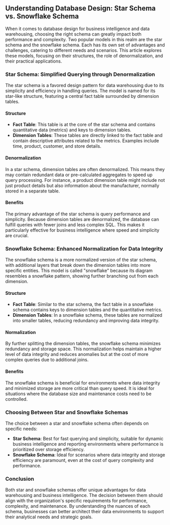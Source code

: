 ## Understanding Database Design: Star Schema vs. Snowflake Schema

When it comes to database design for business intelligence and data warehousing, choosing the right schema can greatly impact both performance and complexity. Two popular models in this realm are the star schema and the snowflake schema. Each has its own set of advantages and challenges, catering to different needs and scenarios. This article explores these models, focusing on their structures, the role of denormalization, and their practical applications.

### Star Schema: Simplified Querying through Denormalization

The star schema is a favored design pattern for data warehousing due to its simplicity and efficiency in handling queries. The model is named for its star-like structure, featuring a central fact table surrounded by dimension tables.

#### Structure
- **Fact Table**: This table is at the core of the star schema and contains quantitative data (metrics) and keys to dimension tables.
- **Dimension Tables**: These tables are directly linked to the fact table and contain descriptive attributes related to the metrics. Examples include time, product, customer, and store details.

#### Denormalization
In a star schema, dimension tables are often denormalized. This means they may contain redundant data or pre-calculated aggregates to speed up query processing. For instance, a product dimension table might include not just product details but also information about the manufacturer, normally stored in a separate table.

#### Benefits
The primary advantage of the star schema is query performance and simplicity. Because dimension tables are denormalized, the database can fulfill queries with fewer joins and less complex SQL. This makes it particularly effective for business intelligence where speed and simplicity are crucial.

### Snowflake Schema: Enhanced Normalization for Data Integrity

The snowflake schema is a more normalized version of the star schema, with additional layers that break down the dimension tables into more specific entities. This model is called "snowflake" because its diagram resembles a snowflake pattern, showing further branching out from each dimension.

#### Structure
- **Fact Table**: Similar to the star schema, the fact table in a snowflake schema contains keys to dimension tables and the quantitative metrics.
- **Dimension Tables**: In a snowflake schema, these tables are normalized into smaller tables, reducing redundancy and improving data integrity.

#### Normalization
By further splitting the dimension tables, the snowflake schema minimizes redundancy and storage space. This normalization helps maintain a higher level of data integrity and reduces anomalies but at the cost of more complex queries due to additional joins.

#### Benefits
The snowflake schema is beneficial for environments where data integrity and minimized storage are more critical than query speed. It is ideal for situations where the database size and maintenance costs need to be controlled.

### Choosing Between Star and Snowflake Schemas

The choice between a star and snowflake schema often depends on specific needs:

- **Star Schema**: Best for fast querying and simplicity, suitable for dynamic business intelligence and reporting environments where performance is prioritized over storage efficiency.
- **Snowflake Schema**: Ideal for scenarios where data integrity and storage efficiency are paramount, even at the cost of query complexity and performance.

### Conclusion

Both star and snowflake schemas offer unique advantages for data warehousing and business intelligence. The decision between them should align with the organization's specific requirements for performance, complexity, and maintenance. By understanding the nuances of each schema, businesses can better architect their data environments to support their analytical needs and strategic goals.
